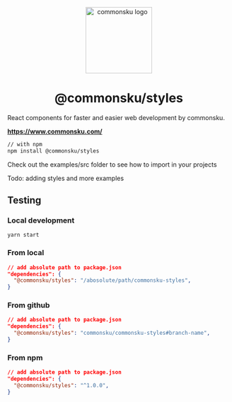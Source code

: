 <p align="center">
  <a href="https://commonsku.com/" rel="noopener" target="_blank"><img width="150" src="https://www.commonsku.com/img/commonsku-logo.svg" alt="commonsku logo"></a></p>
</p>

<h1 align="center">@commonsku/styles</h1>
React components for faster and easier web development by commonsku.

**https://www.commonsku.com/**
```sh
// with npm
npm install @commonsku/styles
```

Check out the examples/src folder to see how to import in your projects

Todo: adding styles and more examples

## Testing
### Local development
```yarn start```
### From local
```json
// add absolute path to package.json
"dependencies": {
  "@commonsku/styles": "/abosolute/path/commonsku-styles",
}
```
### From github
```json
// add absolute path to package.json
"dependencies": {
  "@commonsku/styles": "commonsku/commonsku-styles#branch-name",
}
```
### From npm 
```json
// add absolute path to package.json
"dependencies": {
  "@commonsku/styles": "^1.0.0",
}
```
